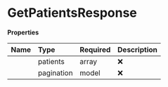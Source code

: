 # GetPatientsResponse



**Properties**

| Name | Type | Required | Description |
| :-------- | :----------| :----------| :----------|
    | patients | array | ❌ |  |
    | pagination | model | ❌ |  |




<!-- This file was generated by liblab | https://liblab.com/ -->